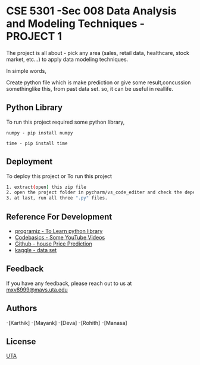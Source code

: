 
# CSE 5301 -Sec 008 Data Analysis and Modeling Techniques - PROJECT 1

The project is all about - pick any area (sales, retail data, healthcare, stock market, etc…) to apply data modeling techniques.

In simple words,

Create python file which is make prediction or give some result,concussion somethinglike this, from past data set. so, it can be useful in reallife.


## Python Library

To run this project required some python library,

`numpy - pip install numpy`

`time - pip install time`


## Deployment

To deploy this project or To run this project

```bash
1. extract(open) this zip file
2. open the project folder in pycharm/vs_code_editer and check the dependency
3. at last, run all three ".py" files.
```


## Reference For Development

 - [programiz - To Learn python library](https://www.programiz.com/python-programming)
 - [Codebasics - Some YouTube Videos](https://www.youtube.com/watch?v=_t2GVaQasRY&list=PLeo1K3hjS3uu_n_a__MI_KktGTLYopZ12)
 - [Github - house Price Prediction](https://github.com/codebasics/py/tree/master/DataScience/BangloreHomePrice)
 - [kaggle - data set](https://www.kaggle.com/datasets/amitabhajoy/bengaluru-house-price-data?resource=download)

## Feedback

If you have any feedback, please reach out to us at mxv8999@mavs.uta.edu


## Authors

-[Karthik]
-[Mayank]
-[Deva]
-[Rohith]
-[Manasa]

## License

[UTA](https://www.uta.edu/)

